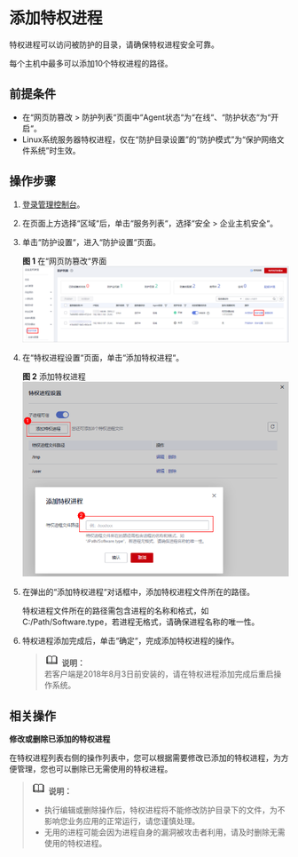 # 添加特权进程<a name="hss_01_0098"></a>

特权进程可以访问被防护的目录，请确保特权进程安全可靠。

每个主机中最多可以添加10个特权进程的路径。

## 前提条件<a name="section2256777914731"></a>

-   在“网页防篡改  \>  防护列表“页面中“Agent状态“为“在线“、“防护状态“为“开启“。
-   Linux系统服务器特权进程，仅在“防护目录设置”的“防护模式”为“保护网络文件系统”时生效。

## 操作步骤<a name="section1676416514319"></a>

1.  [登录管理控制台](https://console.huaweicloud.com)。
2.  在页面上方选择“区域“后，单击“服务列表“，选择“安全  \>  企业主机安全“。
3.  单击“防护设置“，进入“防护设置“页面。

    **图 1**  在“网页防篡改“界面<a name="hss_01_0216_fig20365181613515"></a>  
    ![](figures/在网页防篡改界面.png "在网页防篡改界面")

4.  在“特权进程设置“页面，单击“添加特权进程“。

    **图 2**  添加特权进程<a name="fig169916484292"></a>  
    ![](figures/添加特权进程.png "添加特权进程")

5.  在弹出的“添加特权进程“对话框中，添加特权进程文件所在的路径。

    特权进程文件所在的路径需包含进程的名称和格式，如C:/Path/Software.type，若进程无格式，请确保进程名称的唯一性。

6.  特权进程添加完成后，单击“确定“，完成添加特权进程的操作。

    >![](public_sys-resources/icon-note.gif) **说明：**   
    >若客户端是2018年8月3日前安装的，请在特权进程添加完成后重启操作系统。  


## 相关操作<a name="section14102713161317"></a>

**修改或删除已添加的特权进程**

在特权进程列表右侧的操作列表中，您可以根据需要修改已添加的特权进程，为方便管理，您也可以删除已无需使用的特权进程。

>![](public_sys-resources/icon-note.gif) **说明：**   
>-   执行编辑或删除操作后，特权进程将不能修改防护目录下的文件，为不影响您业务应用的正常运行，请您谨慎处理。  
>-   无用的进程可能会因为进程自身的漏洞被攻击者利用，请及时删除无需使用的特权进程。  

